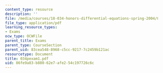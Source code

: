 ```yaml
---
content_type: resource
description: ''
file: /media/courses/18-034-honors-differential-equations-spring-2004/86fe9a83b88062e7afe254c197726c6c_034pexam1.pdf
file_type: application/pdf
learning_resource_types:
- Exams
ocw_type: OCWFile
parent_title: Exams
parent_type: CourseSection
parent_uid: 83cea548-8968-c5cc-9217-7c2459b121ac
resourcetype: Document
title: 034pexam1.pdf
uid: 86fe9a83-b880-62e7-afe2-54c197726c6c
---
```

